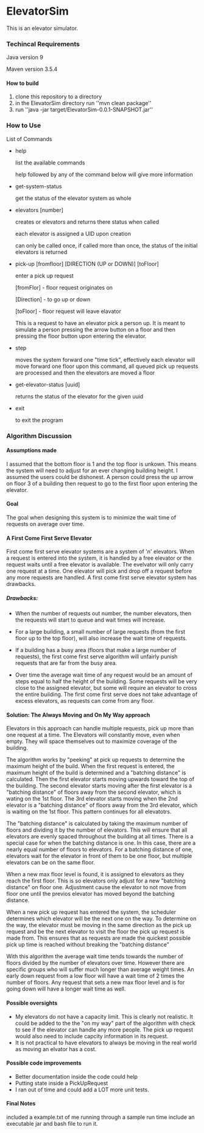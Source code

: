 # ElevatorSim
This is an elevator simulator. 

### Techincal Requirements
Java version 9

Maven version 3.5.4

#### How to build

1) clone this repository to a directory
2) in the ElevatorSim directory run ''mvn clean package''
3) run ''java -jar target/ElevatorSim-0.0.1-SNAPSHOT.jar''

### How to Use

List of Commands
- help 

    list the available commands
    
    help followed by any of the command below will give more information
    
- get-system-status

    get the status of the elevator system as whole
    
- elevators [number]

    creates <number> or elevators and returns there status when called
    
    each elevator is assigned a UID upon creation
    
    can only be called once, if called more than once, the status of the initial elevators is returned
   
- pick-up [fromfloor] [DIRECTION (UP or DOWN)] [toFloor]

    enter a pick up request 
    
    [fromFlor] - floor request originates on
    
    [Direction] - to go up or down
    
    [toFloor] - floor request will leave elavator
    
    This is a request to have an elevator pick a person up.  It is meant to simulate a person pressing the arrow button on a floor and then pressing the floor button upon entering the elevator.
    
- step

    moves the system forward one "time tick", effectively each elevator will move forward one floor
    upon this command, all queued pick up requests are processed and then the elevators are moved a floor
    
- get-elevator-status [uuid]

    returns the status of the elevator for the given uuid

- exit 

    to exit the program
    
###  Algorithm Discussion

#### Assumptions made
I assumed that the bottom floor is 1 and the top floor is unkown.  This means the system will need to adjust for an ever
changing building height.  I assumed the users could be dishonest.  A person could press the up arrow on floor 3 of a building then
request to go to the first floor upon entering the elevator.

#### Goal

The goal when designing this system is to minimize the wait time of requests on average over time.

#### A First Come First Serve Elevator

First come first serve elevator systems are a system of 'n' elevators.  When a request is entered into the system, it is
handled by a free elevator or the request waits until a free elevator is available.  The evelvator will only carry one request 
at a time.  One elevator will pick and drop off a request before any more requests are handled.  A first come first serve elevator system has drawbacks.

##### Drawbacks:

- When the number of requests out number, the number elevators, then the requests will start to queue and wait times 
will increase.

- For a large building, a small number of large requests (from the first floor up to the top floor), will also increase the 
wait time of requests.

- If a building has a busy area (floors that make a large number of requests), the first come first serve algorithm will 
unfairly punish requests that are far from the busy area.

- Over time the average wait time of any request would be an amount of steps equal to half the height of the building.  Some requests will be very close to the assigned elevator, but some will require an elevator to cross the entire building.  The first come first serve does not take advantage of excess elevators, as requests can come from any floor.

#### Solution: The Always Moving and On My Way approach

Elevators in this approach can handle multiple requests, pick up more than one request at a time.  The Elevators will constantly move, even when empty. They will space themselves out to maximize coverage of the building.

The algorithm works by "peeking" at pick up requests to determine the maximum height of the build.  When the first request is entered, the maximum height of the build is determined and a "batching distance" is calculated.  Then the first elevator starts moving upwards toward the top of the building.  The second elevator starts moving after the first elevator is a "batching distance" of floors away from the second elevator, which is wating on the 1st floor.  The 3rd elevator starts moving when the 2nd elevator is a "batching distance" of floors away from the 3rd elevator, which is waiting on the 1st floor.  This pattern continues for all elevatotrs.

The "batching distance" is calculated by taking the maximum number of floors and dividing it by the number of elevators.  This will ensure that all elevators are evenly spaced throughout the building at all times. There is a special case for when the batching distance is one.  In this case, there are a nearly equal number of floors to elevators.  For a batching distance of one, elevators wait for the elevator in front of them to be one floor, but multiple elevators can be on the same floor.

When a new max floor level is found, it is assigned to elevators as they reach the first floor.  This is so elevators only adjust for a new "batching distance" on floor one.  Adjustment cause the elevator to not move from floor one until the previos elevator has moved beyond the batching distance.

When a new pick up request has entered the system, the scheduler determines which elevator will be the next one on the way.  To determine on the way, the elevator must be moving in the same direction as the pick up request and be the next elevator to visit the floor the pick up request is made from.  This ensures that as requests are made the quickest possible pick up time is reached without breaking the "batching distance"

With this algorithm the average wait time tends towards the number of floors divided by the number of elevators over time.  However there are specific groups who will suffer much longer than average weight times.  An early down request from a low floor will have a wait time of 2 times the number of floors.  Any request that sets a new max floor level and is for going down will have a longer wait time as well.

#### Possible oversights

- My elevators do not have a capacity limit.  This is clearly not realistic.  It could be added to the the "on my way" part 
of the algorithm with check to see if the elevator can handle any more people.  The pick up request would also need to include capcity information in its request.
- It is not practical to have elevators to always be moving in the real world as moving an elvator has a cost.

#### Possible code improvements

- Better documentation inside the code could help
- Putting state inside a PickUpRequest
- I ran out of time and could add a LOT more unit tests.

#### Final Notes
included a example.txt of me running through a sample run time
include an executable jar and bash file to run it.


